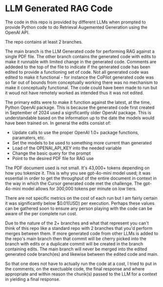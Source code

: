 # LLM Generated RAG Code
The code in this repo is provided by different LLMs when prompted to provide Python code to do Retrieval Augemented Generation using the OpenAI API.

The repo contains at least 2 branches. 

The main branch is the LLM Generated code for performing RAG against a single PDF file. The other branch contains the generated code with edits to make it runnable with limited change in the generated code. Comments are addeded to the top of the file to indicate if the generated code has been edited to provide a functioning set of code.
Not all generated code was edited to make it functional - for instance the CoPilot generated code was so far out of bounds from conceptually working there was no mechanism to make it conceptually functional. The code could have been made to run but it woud not have remotely worked as intended thus it was not edited.

The primary edits were to make it function against the latest, at the time, Python OpenAI package. This is because the generated code first created in September of 2024 used a significantly older OpenAI package. This is understandable based on the information up to the date the models would have been trained on. In general the edits consist of:
* Update calls to use the proper OpenAI 1.0+ package functions, paramaters, etc.
* Set the models to be used to something more current than generated
* Load of the OPENAI_API_KEY into the needed variable
* Change the basic query for the prompt
* Point to the desired PDF file for RAG use

The PDF document used is not small. It's 43,000+ tokens depending on how you tokenize it. This is why you see gpt-4o-mini model used; it was essential in order to get the throughput of the entire document in context in the way in which the Cursor generated code met the challenge. The gpt-4o-mini model allows for 300,000 tokens per minute on low tiers.

There are not specific metrics on the cost of each run but I am fairly certain it was significantly below $0.01(USD) per execution. Perhaps these values can be gathered soon to ensure any person playing with the code can be aware of the per complete run cost.

Due to the nature of the 2+ branches and what that represent you can't think of this repo like a standard repo with 2 branches that you'd perform merges between them. If more generated code from other LLMs is added to the repo's main branch then that commit will be cherry picked into the branch with edits or a duplicate commit will be created in the branch containing edits. The main branch will never be merged into the edited generated code branch(es) and likewise between the edited code and main.

So that one does not have to actually run the code at a cost, I tried to put in the comments, on the exectuable code, the final response and where appropriate and within reason the chunk(s) passed to the LLM for a context in yielding a final response. 
